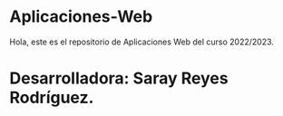 # Aplicaciones-Web
Hola, este es el repositorio de Aplicaciones Web del curso 2022/2023.
# Desarrolladora: Saray Reyes Rodríguez.
